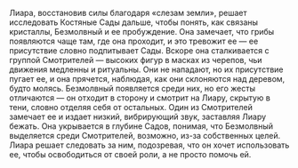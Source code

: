 Лиара, восстановив силы благодаря «слезам земли», решает исследовать Костяные Сады дальше, чтобы понять, как связаны кристаллы, Безмолвный и ее пробуждение. Она замечает, что грибы появляются чаще там, где она проходит, и это тревожит ее — ее присутствие словно подпитывает Сады. Вскоре она сталкивается с группой Смотрителей — высоких фигур в масках из черепов, чьи движения медленны и ритуальны. Они не нападают, но их присутствие пугает ее, и она прячется, наблюдая, как они склоняются над деревом, будто молясь. Безмолвный появляется среди них, но его жесты отличаются — он отходит в сторону и смотрит на Лиару, скрытую в тени, словно отделяя себя от остальных. Один из Смотрителей замечает ее и издает низкий, вибрирующий звук, заставляя Лиару бежать. Она укрывается в глубине Садов, понимая, что Безмолвный выделяется среди Смотрителей, возможно, из-за собственных целей. Лиара решает следовать за ним, подозревая, что он хочет использовать ее, чтобы освободиться от своей роли, а не просто помочь ей.